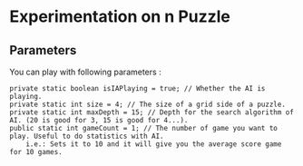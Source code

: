 Experimentation on n Puzzle
===========================


Parameters
----------
You can play with following parameters :

    private static boolean isIAPlaying = true; // Whether the AI is playing.
    private static int size = 4; // The size of a grid side of a puzzle.
    private static int maxDepth = 15; // Depth for the search algorithm of AI. (20 is good for 3, 15 is good for 4...).
    public static int gameCount = 1; // The number of game you want to play. Useful to do statistics with AI. 
        i.e.: Sets it to 10 and it will give you the average score game for 10 games.

    
    
    


